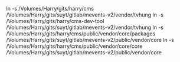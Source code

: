ln -s /Volumes/Harry/gits/harry/cms /Volumes/Harry/gits/suyt/gitlab/mevents-v2/vendor/tvhung
ln -s /Volumes/Harry/gits/harry/cms-dev-tool /Volumes/Harry/gits/suyt/gitlab/mevents-v2/vendor/tvhung
ln -s /Volumes/Harry/gits/harry/cms/public/vendor/core/packages /Volumes/Harry/gits/suyt/gitlab/mevents-v2/public/vendor/core
ln -s /Volumes/Harry/gits/harry/cms/public/vendor/core/core /Volumes/Harry/gits/suyt/gitlab/mevents-v2/public/vendor/core
